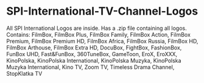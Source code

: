 # SPI-International-TV-Channel-Logos
All SPI International Logos are inside. Has a .zip file containing all logos. Contains: FilmBox, FilmBox Plus, FilmBox Family, FilmBox Action, FilmBox Premium, FilmBox Premium HD, FilmBox Africa, FilmBox Russia, FilmBox HD, FilmBox Arthouse, FilmBox Extra HD, DocuBox, FightBox, FashionBox, FunBox UHD, Fast&amp;FunBox, 360TuneBox, GameToon, EroX, EroXXX, KinoPolska, KinoPolska International, KinoPolska Muzyka, KinoPolska Muzyka International, Kino TV, Zoom TV, Timeless Drama Channel, StopKlatka TV
